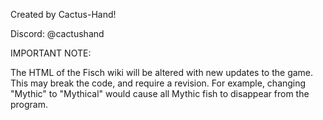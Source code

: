 Created by Cactus-Hand!

Discord: @cactushand


IMPORTANT NOTE: 

The HTML of the Fisch wiki will be altered with new updates to the game. 
This may break the code, and require a revision. 
For example, changing "Mythic" to "Mythical" would cause all Mythic fish to disappear from the program.
